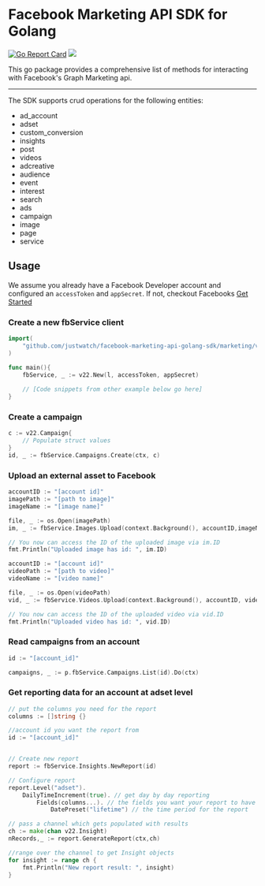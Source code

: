 # Facebook Marketing API SDK for Golang

<!-- [![Go reference](https://pkg.go.dev/https://github.com/justwatch/facebook-marketing-api-golang-sdk)](https://goreportcard.com/report/https://pkg.go.dev/https://github.com/justwatch/facebook-marketing-api-golang-sdk) -->

[![Go Report Card](https://goreportcard.com/badge/github.com/justwatch/facebook-marketing-api-golang-sdk)](https://goreportcard.com/report/github.com/justwatch/facebook-marketing-api-golang-sdk)
[![](https://godoc.org/github.com/justwatch/facebook-marketing-api-golang-sdk?status.svg)](http://godoc.org/github.com/justwatch/facebook-marketing-api-golang-sdk)

This go package provides a comprehensive list of methods for interacting with Facebook's Graph Marketing api.

---

The SDK supports crud operations for the following entities:

- ad_account
- adset
- custom_conversion
- insights
- post
- videos
- adcreative
- audience
- event
- interest
- search
- ads
- campaign
- image
- page
- service

## Usage

We assume you already have a Facebook Developer account and configured an `accessToken` and `appSecret`. If not, checkout Facebooks [Get Started](https://developers.facebook.com/docs/marketing-apis/get-started)

### Create a new fbService client

```go
import(
	"github.com/justwatch/facebook-marketing-api-golang-sdk/marketing/v22"
)

func main(){
	fbService, _ := v22.New(l, accessToken, appSecret)
	
	// [Code snippets from other example below go here]
}
```

### Create a campaign

```go
c := v22.Campaign{
	// Populate struct values
}
id, _ := fbService.Campaigns.Create(ctx, c)
```

### Upload an external asset to Facebook

```go
accountID := "[account id]"
imagePath := "[path to image]"
imageName := "[image name]"

file, _ := os.Open(imagePath)
im, _ := fbService.Images.Upload(context.Background(), accountID,imageName, file)

// You now can access the ID of the uploaded image via im.ID
fmt.Println("Uploaded image has id: ", im.ID)
```

```go
accountID := "[account id]"
videoPath := "[path to video]"
videoName := "[video name]"

file, _ := os.Open(videoPath)
vid, _ := fbService.Videos.Upload(context.Background(), accountID, videoName, file)

// You now can access the ID of the uploaded video via vid.ID
fmt.Println("Uploaded video has id: ", vid.ID)
```

### Read campaigns from an account

```go
id := "[account_id]"

campaigns, _ := p.fbService.Campaigns.List(id).Do(ctx)
```

### Get reporting data for an account at adset level

```go
// put the columns you need for the report
columns := []string {}

//account id you want the report from
id := "[account_id]"


// Create new report
report := fbService.Insights.NewReport(id)

// Configure report
report.Level("adset").
	DailyTimeIncrement(true). // get day by day reporting
		Fields(columns...). // the fields you want your report to have
			DatePreset("lifetime") // the time period for the report

// pass a channel which gets populated with results
ch := make(chan v22.Insight)
nRecords,_ := report.GenerateReport(ctx,ch)

//range over the channel to get Insight objects
for insight := range ch {
    fmt.Println("New report result: ", insight)
}
```
